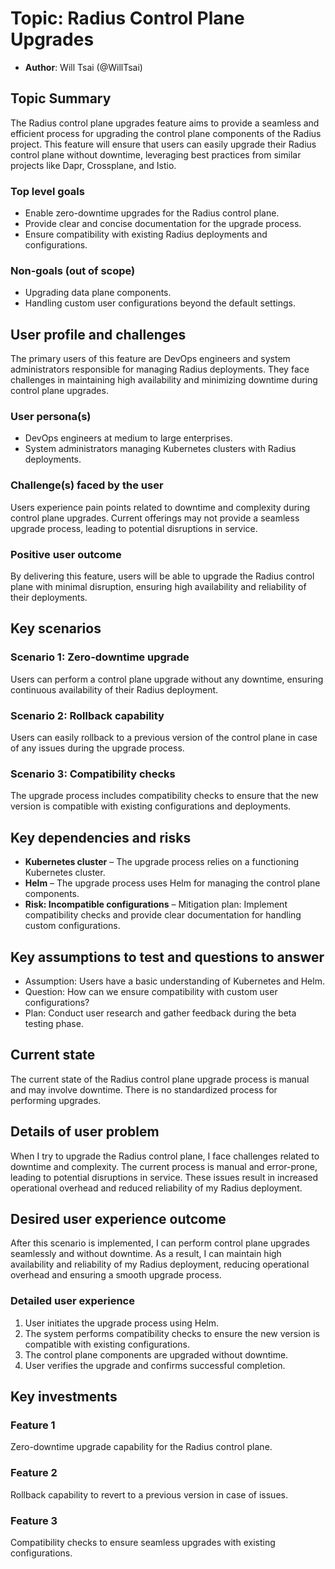 # Topic: Radius Control Plane Upgrades

* **Author**: Will Tsai (@WillTsai)

## Topic Summary
The Radius control plane upgrades feature aims to provide a seamless and efficient process for upgrading the control plane components of the Radius project. This feature will ensure that users can easily upgrade their Radius control plane without downtime, leveraging best practices from similar projects like Dapr, Crossplane, and Istio.

### Top level goals
- Enable zero-downtime upgrades for the Radius control plane.
- Provide clear and concise documentation for the upgrade process.
- Ensure compatibility with existing Radius deployments and configurations.

### Non-goals (out of scope)
- Upgrading data plane components.
- Handling custom user configurations beyond the default settings.

## User profile and challenges
The primary users of this feature are DevOps engineers and system administrators responsible for managing Radius deployments. They face challenges in maintaining high availability and minimizing downtime during control plane upgrades.

### User persona(s)
- DevOps engineers at medium to large enterprises.
- System administrators managing Kubernetes clusters with Radius deployments.

### Challenge(s) faced by the user
Users experience pain points related to downtime and complexity during control plane upgrades. Current offerings may not provide a seamless upgrade process, leading to potential disruptions in service.

### Positive user outcome
By delivering this feature, users will be able to upgrade the Radius control plane with minimal disruption, ensuring high availability and reliability of their deployments.

## Key scenarios
### Scenario 1: Zero-downtime upgrade
Users can perform a control plane upgrade without any downtime, ensuring continuous availability of their Radius deployment.

### Scenario 2: Rollback capability
Users can easily rollback to a previous version of the control plane in case of any issues during the upgrade process.

### Scenario 3: Compatibility checks
The upgrade process includes compatibility checks to ensure that the new version is compatible with existing configurations and deployments.

## Key dependencies and risks
- **Kubernetes cluster** – The upgrade process relies on a functioning Kubernetes cluster.
- **Helm** – The upgrade process uses Helm for managing the control plane components.
- **Risk: Incompatible configurations** – Mitigation plan: Implement compatibility checks and provide clear documentation for handling custom configurations.

## Key assumptions to test and questions to answer
- Assumption: Users have a basic understanding of Kubernetes and Helm.
- Question: How can we ensure compatibility with custom user configurations?
- Plan: Conduct user research and gather feedback during the beta testing phase.

## Current state
The current state of the Radius control plane upgrade process is manual and may involve downtime. There is no standardized process for performing upgrades.

## Details of user problem
When I try to upgrade the Radius control plane, I face challenges related to downtime and complexity. The current process is manual and error-prone, leading to potential disruptions in service. These issues result in increased operational overhead and reduced reliability of my Radius deployment.

## Desired user experience outcome
After this scenario is implemented, I can perform control plane upgrades seamlessly and without downtime. As a result, I can maintain high availability and reliability of my Radius deployment, reducing operational overhead and ensuring a smooth upgrade process.

### Detailed user experience
1. User initiates the upgrade process using Helm.
2. The system performs compatibility checks to ensure the new version is compatible with existing configurations.
3. The control plane components are upgraded without downtime.
4. User verifies the upgrade and confirms successful completion.

## Key investments
### Feature 1
Zero-downtime upgrade capability for the Radius control plane.

### Feature 2
Rollback capability to revert to a previous version in case of issues.

### Feature 3
Compatibility checks to ensure seamless upgrades with existing configurations.